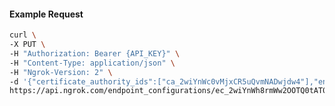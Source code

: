 <!-- Code generated for API Clients. DO NOT EDIT. -->

#### Example Request

```bash
curl \
-X PUT \
-H "Authorization: Bearer {API_KEY}" \
-H "Content-Type: application/json" \
-H "Ngrok-Version: 2" \
-d '{"certificate_authority_ids":["ca_2wiYnWc0vMjxCR5uQvmNADwjdw4"],"enabled":true}' \
https://api.ngrok.com/endpoint_configurations/ec_2wiYnWh8rmWw2OOTQ0tAT0Y7VKP/mutual_tls
```
